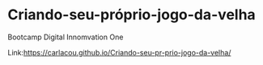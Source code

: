 # Criando-seu-próprio-jogo-da-velha
Bootcamp Digital Innomvation One

Link:https://carlacou.github.io/Criando-seu-pr-prio-jogo-da-velha/
